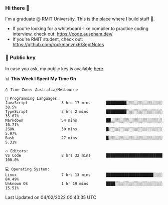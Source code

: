 ### Hi there 👋

I'm a graduate @ RMIT University. This is the place where I build stuff 👀. 

- If you're looking for a whiteboard-like compiler to practice coding interview, check out: https://code.auspham.dev/
- If you're RMIT student, check out: https://github.com/rockmanvnx6/SeptNotes

### 🔑 Public key

In case you ask, my public key is available [here](https://public.auspham.dev/).

<!--START_SECTION:waka-->
📊 **This Week I Spent My Time On** 

```text
⌚︎ Time Zone: Australia/Melbourne

💬 Programming Languages: 
JavaScript               3 hrs 17 mins       █████████░░░░░░░░░░░░░░░░   38.5% 
TypeScript               3 hrs 2 mins        █████████░░░░░░░░░░░░░░░░   35.67% 
Markdown                 54 mins             ██░░░░░░░░░░░░░░░░░░░░░░░   10.71% 
JSON                     30 mins             █░░░░░░░░░░░░░░░░░░░░░░░░   5.97% 
Bash                     27 mins             █░░░░░░░░░░░░░░░░░░░░░░░░   5.31%

🔥 Editors: 
VS Code                  8 hrs 32 mins       █████████████████████████   100.0%

💻 Operating System: 
Linux                    7 hrs 13 mins       █████████████████████░░░░   84.49% 
Unknown OS               1 hr 19 mins        ████░░░░░░░░░░░░░░░░░░░░░   15.51%

```


 Last Updated on 04/02/2022 00:43:35 UTC
<!--END_SECTION:waka-->

<!--
**rockmanvnx6/rockmanvnx6** is a ✨ _special_ ✨ repository because its `README.md` (this file) appears on your GitHub profile.

Here are some ideas to get you started:

- 🔭 I’m currently working on ...
- 🌱 I’m currently learning ...
- 👯 I’m looking to collaborate on ...
- 🤔 I’m looking for help with ...
- 💬 Ask me about ...
- 📫 How to reach me: ...
- 😄 Pronouns: ...
- ⚡ Fun fact: ...
-->
